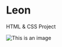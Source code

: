# Leon
HTML &amp; CSS Project










![This is an image](https://myoctocat.com/assets/images/base-octocat.svg)
